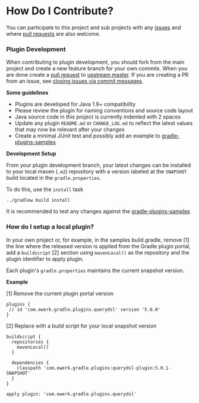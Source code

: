 # How Do I Contribute?

You can participate to this project and sub projects with any [issues](https://github.com/ewerk/querydsl-plugin/issues) 
and where [pull requests](https://github.com/ewerk/querydsl-plugin/pulls) are also welcome.

### Plugin Development

When contributing to plugin development, you should fork from the main project and create a new 
feature branch for your own commits. When you are done create a 
[pull request](https://help.github.com/articles/using-pull-requests/) to 
[upstream master](https://github.com/ewerk/gradle-plugins/tree/master).
If you are creating a PR from an issue, see [closing issues via commit messages](https://help.github.com/articles/closing-issues-via-commit-messages/).

 **Some guidelines**
* Plugins are developed for Java 1.9+ compatibility
* Please review the plugin for naming conventions and source code layout
* Java source code in this project is currently indented with 2 spaces
* Update any plugin `README.md` or `CHANGE_LOG.md` to reflect the latest values that may now be relevant after your changes
* Create a minimal JUnit test and possibly add an example to [gradle-plugins-samples](https://github.com/ewerk/gradle-plugins-samples)

**Development Setup**

From your plugin development branch, your latest changes can be installed to your local maven (`.m2`) 
repository with a version labeled at the `SNAPSHOT` build located in the `gradle.properties`.

To do this, use the `install` task
```
../gradlew build install
```

It is recommended to test any changes against the [gradle-plugins-samples](https://github.com/ewerk/gradle-plugins-samples)

### How do I setup a local plugin?

In your own project or, for example, in the samples build.gradle, remove [1] the line where the 
released version is applied from the Gradle plugin portal, add a `buildscript` [2] section 
using `mavenLocal()` as the repository and the plugin identifier to apply plugin.

Each plugin's `gradle.properties` maintains the current snapshot version.

**Example**

[1] Remove the current plugin portal version
```
plugins {
 // id 'com.ewerk.gradle.plugins.querydsl' version '5.0.0'
}
```
[2] Replace with a build script for your local snapshot version
```
buildscript {
  repositories {
    mavenLocal()
  }

  dependencies {
    classpath 'com.ewerk.gradle.plugins:querydsl-plugin:5.0.1-SNAPSHOT'
  }
}

apply plugin: 'com.ewerk.gradle.plugins.querydsl'
```
